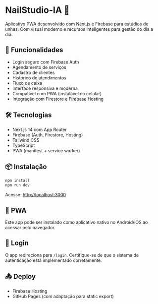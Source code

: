# NailStudio-IA 💅

Aplicativo PWA desenvolvido com Next.js e Firebase para estúdios de unhas. Com visual moderno e recursos inteligentes para gestão do dia a dia.

## 🚀 Funcionalidades

- Login seguro com Firebase Auth
- Agendamento de serviços
- Cadastro de clientes
- Histórico de atendimentos
- Fluxo de caixa
- Interface responsiva e moderna
- Compatível com PWA (instalável no celular)
- Integração com Firestore e Firebase Hosting

## 🛠️ Tecnologias

- Next.js 14 com App Router
- Firebase (Auth, Firestore, Hosting)
- Tailwind CSS
- TypeScript
- PWA (manifest + service worker)

## 📦 Instalação

```bash
npm install
npm run dev
```

Acesse: [http://localhost:3000](http://localhost:3000)

## 📲 PWA

Este app pode ser instalado como aplicativo nativo no Android/iOS ao acessar pelo navegador.

## 🔐 Login

O app redireciona para `/login`. Certifique-se de que o sistema de autenticação está implementado corretamente.

## 📤 Deploy

- Firebase Hosting
- GitHub Pages (com adaptação para static export)
